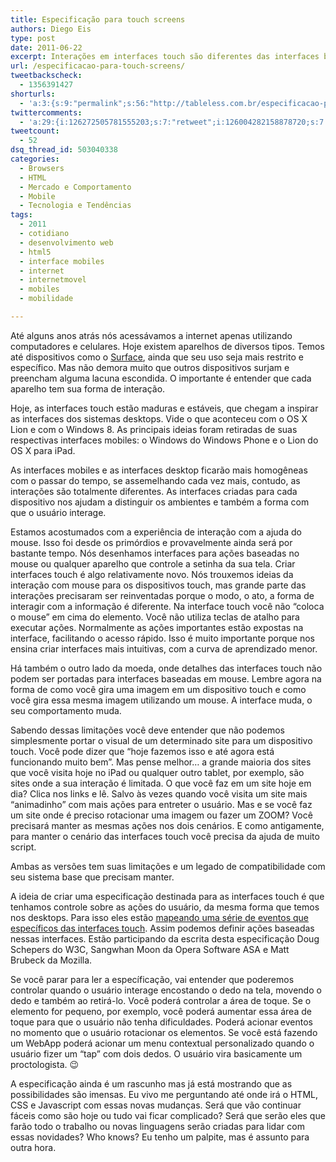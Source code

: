 ```yaml
---
title: Especificação para touch screens
authors: Diego Eis
type: post
date: 2011-06-22
excerpt: Interações em interfaces touch são diferentes das interfaces baseadas com mouse. Hoje temos pleno controle das ações baseadas com mouse, mas este controle não pode ser expandido para as interfaces touch. As ações e as forma de comportamento do usuário são diferentes.
url: /especificacao-para-touch-screens/
tweetbackscheck:
  - 1356391427
shorturls:
  - 'a:3:{s:9:"permalink";s:56:"http://tableless.com.br/especificacao-para-touch-screens";s:7:"tinyurl";s:26:"http://tinyurl.com/3uqkomg";s:4:"isgd";s:19:"http://is.gd/eVQT1p";}'
twittercomments:
  - 'a:29:{i:126272505781555203;s:7:"retweet";i:126004282158878720;s:7:"retweet";i:125993918478303233;s:7:"retweet";i:125993502457864192;s:7:"retweet";i:164742954123132930;s:7:"retweet";i:164739646620835840;s:7:"retweet";i:184333298284244994;s:7:"retweet";i:200555587027738625;s:7:"retweet";i:200267957933318146;s:7:"retweet";i:204989362314821632;s:7:"retweet";i:204976737002598400;s:7:"retweet";i:204968681162276865;s:7:"retweet";i:204968341297823745;s:7:"retweet";i:204968330241654784;s:7:"retweet";i:204967937495408641;s:7:"retweet";i:218750502446440452;s:7:"retweet";i:218740519315054593;s:7:"retweet";i:218739630785302528;s:7:"retweet";i:237942847175806976;s:7:"retweet";i:235769811542609921;s:7:"retweet";i:235769237673750529;s:7:"retweet";i:250272917135425536;s:7:"retweet";i:255700479366029312;s:7:"retweet";i:255700375867375617;s:7:"retweet";i:263317060619206657;s:7:"retweet";i:263315085672448000;s:7:"retweet";i:263310844518080512;s:7:"retweet";i:271647463423762434;s:7:"retweet";i:271644654305435648;s:7:"retweet";}'
tweetcount:
  - 52
dsq_thread_id: 503040338
categories:
  - Browsers
  - HTML
  - Mercado e Comportamento
  - Mobile
  - Tecnologia e Tendências
tags:
  - 2011
  - cotidiano
  - desenvolvimento web
  - html5
  - interface mobiles
  - internet
  - internetmovel
  - mobiles
  - mobilidade

---
```

Até alguns anos atrás nós acessávamos a internet apenas utilizando computadores e celulares. Hoje existem aparelhos de diversos tipos. Temos até dispositivos como o [Surface][1], ainda que seu uso seja mais restrito e específico. Mas não demora muito que outros dispositivos surjam e preencham alguma lacuna escondida. O importante é entender que cada aparelho tem sua forma de interação.

Hoje, as interfaces touch estão maduras e estáveis, que chegam a inspirar as interfaces dos sistemas desktops. Vide o que aconteceu com o OS X Lion e com o Windows 8. As principais ideias foram retiradas de suas respectivas interfaces mobiles: o Windows do Windows Phone e o Lion do OS X para iPad.
  
As interfaces mobiles e as interfaces desktop ficarão mais homogêneas com o passar do tempo, se assemelhando cada vez mais, contudo, as interações são totalmente diferentes. As interfaces criadas para cada dispositivo nos ajudam a distinguir os ambientes e também a forma com que o usuário interage.

Estamos acostumados com a experiência de interação com a ajuda do mouse. Isso foi desde os primórdios e provavelmente ainda será por bastante tempo. Nós desenhamos interfaces para ações baseadas no mouse ou qualquer aparelho que controle a setinha da sua tela. Criar interfaces touch é algo relativamente novo. Nós trouxemos ideias da interação com mouse para os dispositivos touch, mas grande parte das interações precisaram ser reinventadas porque o modo, o ato, a forma de interagir com a informação é diferente. Na interface touch você não &#8220;coloca o mouse&#8221; em cima do elemento. Você não utiliza teclas de atalho para executar ações. Normalmente as ações importantes estão expostas na interface, facilitando o acesso rápido. Isso é muito importante porque nos ensina criar interfaces mais intuitivas, com a curva de aprendizado menor.
  
Há também o outro lado da moeda, onde detalhes das interfaces touch não podem ser portadas para interfaces baseadas em mouse. Lembre agora na forma de como você gira uma imagem em um dispositivo touch e como você gira essa mesma imagem utilizando um mouse. A interface muda, o seu comportamento muda. 

Sabendo dessas limitações você deve entender que não podemos simplesmente portar o visual de um determinado site para um dispositivo touch. Você pode dizer que &#8220;hoje fazemos isso e até agora está funcionando muito bem&#8221;. Mas pense melhor&#8230; a grande maioria dos sites que você visita hoje no iPad ou qualquer outro tablet, por exemplo, são sites onde a sua interação é limitada. O que você faz em um site hoje em dia? Clica nos links e lê. Salvo às vezes quando você visita um site mais &#8220;animadinho&#8221; com mais ações para entreter o usuário. Mas e se você faz um site onde é preciso rotacionar uma imagem ou fazer um ZOOM? Você precisará manter as mesmas ações nos dois cenários. E como antigamente, para manter o cenário das interfaces touch você precisa da ajuda de muito script.

Ambas as versões tem suas limitações e um legado de compatibilidade com seu sistema base que precisam manter.

A ideia de criar uma especificação destinada para as interfaces touch é que tenhamos controle sobre as ações do usuário, da mesma forma que temos nos desktops. Para isso eles estão [mapeando uma série de eventos que específicos das interfaces touch][2]. Assim podemos definir ações baseadas nessas interfaces. Estão participando da escrita desta especificação Doug Schepers do W3C, Sangwhan Moon da Opera Software ASA e Matt Brubeck da Mozilla. 

Se você parar para ler a específicação, vai entender que poderemos controlar quando o usuário interage encostando o dedo na tela, movendo o dedo e também ao retirá-lo. Você poderá controlar a área de toque. Se o elemento for pequeno, por exemplo, você poderá aumentar essa área de toque para que o usuário não tenha dificuldades. Poderá acionar eventos no momento que o usuário rotacionar os elementos. Se você está fazendo um WebApp poderá acionar um menu contextual personalizado quando o usuário fizer um &#8220;tap&#8221; com dois dedos. O usuário vira basicamente um proctologista. 😉

A especificação ainda é um rascunho mas já está mostrando que as possibilidades são imensas. Eu vivo me perguntando até onde irá o HTML, CSS e Javascript com essas novas mudanças. Será que vão continuar fáceis como são hoje ou tudo vai ficar complicado? Será que serão eles que farão todo o trabalho ou novas linguagens serão criadas para lidar com essas novidades? Who knows? Eu tenho um palpite, mas é assunto para outra hora.

 [1]: http://www.microsoft.com/surface/
 [2]: http://bit.ly/mMP5jy